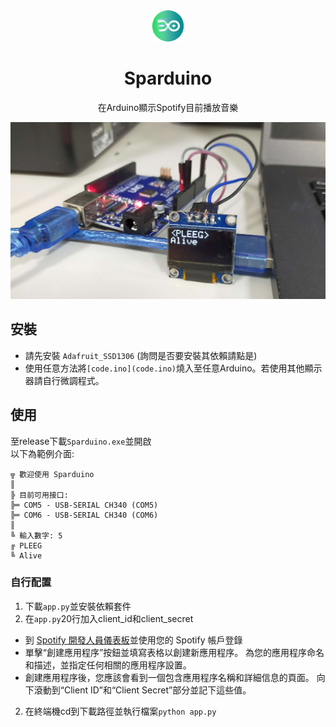 <div align=center>

<img src="logo.png" width="50px" height="50px">

# Sparduino
在Arduino顯示Spotify目前播放音樂
</div>

![](banner.jpg)

## 安裝

* 請先安裝 `Adafruit_SSD1306` (詢問是否要安裝其依賴請點是)
* 使用任意方法將`[code.ino](code.ino)`燒入至任意Arduino。若使用其他顯示器請自行微調程式。

## 使用

至release下載`Sparduino.exe`並開啟  
以下為範例介面:
```
╦ 歡迎使用 Sparduino
║
╠ 目前可用接口:
╠═ COM5 - USB-SERIAL CH340 (COM5)
╠═ COM6 - USB-SERIAL CH340 (COM6)
║
╚ 輸入數字: 5
╔ PLEEG
╚ Alive
```

### 自行配置

1. 下載`app.py`並安裝依賴套件
2. 在`app.py`20行加入client_id和client_secret
  * 到 [Spotify 開發人員儀表板](https://developer.spotify.com/dashboard/)並使用您的 Spotify 帳戶登錄
  * 單擊“創建應用程序”按鈕並填寫表格以創建新應用程序。 為您的應用程序命名和描述，並指定任何相關的應用程序設置。
  * 創建應用程序後，您應該會看到一個包含應用程序名稱和詳細信息的頁面。 向下滾動到“Client ID”和“Client Secret”部分並記下這些值。
2. 在終端機cd到下載路徑並執行檔案`python app.py`

